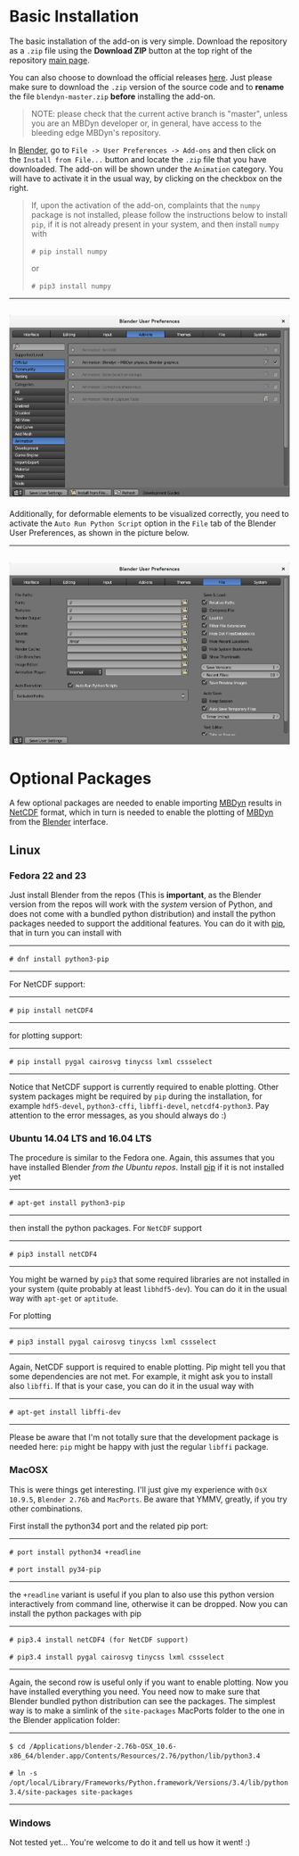 # Basic Installation
The basic installation of the add-on is very simple. Download the repository as a
`.zip` file using the **Download ZIP** button at the top right of the repository
[main page](https://github.com/zanoni-mbdyn/blendyn/). 

You can also choose to download the official releases 
[here](https://github.com/zanoni-mbdyn/blendyn/releases). Just please make sure to 
download the `.zip` version of the source code and to **rename** the file `blendyn-master.zip`
**before** installing the add-on.

> NOTE: please check that the current active branch is "master", unless you are
> an MBDyn developer or, in general, have access to the bleeding edge MBDyn's 
> repository.

In [Blender](http://www.blender.org/), go to `File -> User Preferences -> Add-ons`
and then click on the `Install from File...` button and locate the `.zip` file
that you have downloaded. The add-on will be shown under the `Animation`
category. You will have to activate it in the usual way, by clicking on the
checkbox on the right.

> If, upon the activation of the add-on, complaints that the `numpy` package
> is not installed, please follow the instructions below to install `pip`, if
> it is not already present in your system, and then install `numpy` with
>
> `# pip install numpy`
>
> or
>
> `# pip3 install numpy`

---
![User preferences panel of Blender --- Add-ons tab](images/blender_user_pref_1.png)
---

Additionally, for deformable elements to be visualized correctly, you need to
activate the `Auto Run Python Script` option in the `File` tab of the Blender
User Preferences, as shown in the picture below.

---
![User preferences panel of Blender -- File tab](images/blender_user_pref_2.png)
---

# Optional Packages 
A few optional packages are needed to enable importing
[MBDyn](https://www.mdbyn.org/) results in
[NetCDF](http://www.unidata.ucar.edu/software/netcdf/) format, which in turn is
needed to enable the plotting of [MBDyn](https://www.mbdyn.org/) from the 
[Blender](https://www.blender.org) interface.

## Linux
### Fedora 22 and 23
Just install Blender from the repos (This is **important**, as the Blender
version from the repos will work with the *system* version of Python, and does
not come with a bundled python distribution) and install the python packages needed to
support the additional features.
You can do it with [pip](https://pypi.python.org/pypi/pip), that in turn you can install with 
- - - 
`# dnf install python3-pip`
- - - 
For NetCDF support:
- - -
`# pip install netCDF4 `
- - - 
for plotting support: 
- - -
`# pip install pygal cairosvg tinycss lxml cssselect`
- - - 
Notice that NetCDF support is currently required to enable plotting.
Other system packages might be required by `pip` during the installation, for example
`hdf5-devel`, `python3-cffi`, `libffi-devel`, `netcdf4-python3`. Pay attention
to the error messages, as you should always do :)

### Ubuntu 14.04 LTS and 16.04 LTS
The procedure is similar to the Fedora one. Again, this assumes that you have
installed Blender *from the Ubuntu repos*. Install
[pip](https://pypi.python.org/pypi/pip) if it is not installed yet
- - - 
`# apt-get install python3-pip`
- - - 
then install the python packages. For `NetCDF` support
- - -
`# pip3 install netCDF4`
- - -
You might be warned by `pip3` that some required libraries are not installed in
your system (quite probably at least `libhdf5-dev`). You can do it in the usual 
way with `apt-get` or `aptitude`.

For plotting
- - -
`# pip3 install pygal cairosvg tinycss lxml cssselect`
- - -
Again, NetCDF support is required to enable plotting.
Pip might tell you that some dependencies are not met. For example, it might ask
you to install also `libffi`. If that is your case, you can do it in the usual
way with
- - - 
`# apt-get install libffi-dev`
- - -
Please be aware that I'm not totally sure that the development package is needed
here: `pip` might be happy with just the regular `libffi` package.

### MacOSX
This is were things get interesting. I'll just give my experience with `OsX
10.9.5`, `Blender 2.76b` and `MacPorts`. Be aware that YMMV, greatly, if you
try other combinations.

First install the python34 port and the related pip port:
- - -
`# port install python34 +readline`

`# port install py34-pip`
- - -
the `+readline` variant is useful if you plan to also use this python version
interactively from command line, otherwise it can be dropped.
Now you can install the python packages with pip
- - - 
`# pip3.4 install netCDF4 (for NetCDF support)`

`# pip3.4 install pygal cairosvg tinycss lxml cssselect`
- - -
Again, the second row is useful only if you want to enable plotting.
Now you have installed everything you need. You need now to make sure that
Blender bundled python distribution can see the packages. 
The simplest way is to make a simlink of the `site-packages` MacPorts folder to
the one in the Blender application folder:
- - -
`$ cd /Applications/blender-2.76b-OSX_10.6-x86_64/blender.app/Contents/Resources/2.76/python/lib/python3.4 `

`# ln -s /opt/local/Library/Frameworks/Python.framework/Versions/3.4/lib/python3.4/site-packages site-packages`
- - - 

### Windows
Not tested yet... You're welcome to do it and tell us how it went! :)
